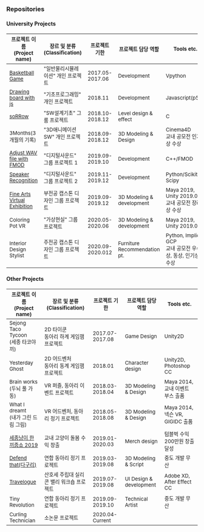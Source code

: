### Repositories
#### University Projects

<table>
  <thead>
    <tr>
      <th><sub>프로젝트 이름<br>(Project name)</sub></th><th><sub>장르 및 분류(Classification)</sub></th>
      <th><sub>프로젝트 기한</sub></th><th><sub>프로젝트 담당 역할</sub></th><th><sub>Tools etc.</sub></th>
    </tr>
  </thead>
   <tr>
      <td><sub><a href = "https://github.com/SejongUni-Lecture/General_Physics_and_Simulation" target="_blank">Basketball Game</a></sub></td>
      <td><sub>"일반물리시뮬레이션" 개인 프로젝트</sub></td>
      <td><sub> 2017.05-2017.06 </sub></td><td><sub>Development</sub></td><td><sub>Vpython</sub></td>
   </tr>
   
   <tr>
      <td><sub><a href = "https://github.com/SejongUni-Lecture/Programming_basics" target="_blank">Drawing board with js</a></sub></td>
      <td><sub>"기초프로그래밍" 개인 프로젝트</sub></td>
      <td><sub>2018.11</sub></td><td><sub>Development</sub></td><td><sub>Javascript(p5js)</sub></td>
   </tr>
   <tr>
      <td><sub><a href = "https://github.com/SejongUni-Lecture/SW_Basic_Design" target="_blank">soRRow</a></sub></td>
      <td><sub>"SW설계기초" 그룸 프로젝트</sub></td>
      <td><sub>2018.10-2018.12</sub></td><td><sub>Level design & effect</sub></td><td><sub>C</sub></td>
   </tr> 
   <tr>
      <td><sub>3Months(3개월의 기록)</sub></td>
      <td><sub>"3D애니메이션SW" 개인 프로젝트</sub></td>
      <td><sub>2018.09-2018.12</sub></td><td><sub>3D Modeling & Design</sub></td><td><sub>Cinema4D<br>교내 공모전 인기상 수상</sub></td>
   </tr>
   <tr>
      <td><sub><a href = "https://github.com/SejongUni-Lecture/Digital_Sound_module1" target="_blank">Adjust WAV file with FMOD</a></sub></td>
      <td><sub>"디지털사운드" 그룹 프로젝트 1</sub></td>
      <td><sub>2019.09-2019.10</sub></td><td><sub>Development</sub></td><td><sub>C++/FMOD</sub></td>
   </tr>
   <tr>
      <td><sub><a href = "https://github.com/SejongUni-Lecture/Digital_Sound_module2" target="_blank">Speaker Recognition</a></sub></td>
      <td><sub> "디지털사운드" 그룹 프로젝트 2</sub></td>
      <td><sub>2019.11-2019.12</sub></td><td><sub>Development</sub></td><td><sub>Python/Scikit, Scipy</sub></td>
   </tr>
   <tr>
      <td><sub><a href = "https://github.com/SejongUni-Lecture/Fine-Art-Virtual-Exhibition" target="_blank">Fine Arts Virtual Exhibition</a></sub></td>
      <td><sub>부전공 캡스톤 디자인 그룹 프로젝트</sub></td>
      <td><sub>2019.09-2019.12</sub></td><td><sub>3D Modeling & development</sub></td><td><sub>Maya 2019, Unity 2019.02<br>교내 공모전 장려상 수상 </sub></td>
   </tr>
    <tr>
      <td><sub> Coloring Pot VR </sub></td>
      <td><sub>"가상현실" 그룹 프로젝트</sub></td>
      <td><sub>2020.05-2020.06</sub></td><td><sub>3D Modeling & development</sub></td><td><sub>Maya 2019, Unity 2019.02 </sub></td>
   </tr>
   <tr>
      <td><sub> Interior Design Stylist </sub></td>
      <td><sub> 주전공 캡스톤 디자인 그룹 프로젝트</sub></td>
      <td><sub>2020.09-2020.012</sub></td><td><sub>Furniture Recommendation pt.</sub></td><td><sub>Python, Implicit, GCP<br>교내 공모전 우수상, 동상, 인기상 수상 </sub></td>
   </tr>
  </tbody>
</table>

#### Other Projects

<table>
  <thead>
    <tr>
      <th><sub>프로젝트 이름<br>(Project name)</sub></th><th><sub>장르 및 분류(Classification)</sub></th>
      <th><sub>프로젝트 기한</sub></th><th><sub>프로젝트 담당 역할</sub></th><th><sub>Tools etc.</sub></th>
    </tr>
  </thead>
 <tr>
      <td><sub>Sejong Taco Tycoon<br>(세종 타코야끼)</sub></td>
      <td><sub>2D 타이쿤<br>동아리 하계 게임잼 프로젝트</sub></td>
      <td><sub> 2017.07-2017.08 </sub></td><td><sub>Game Design</sub></td><td><sub>Unity2D</sub></td>
   </tr>
   <tr>
      <td><sub>Yesterday Ghost</sub></td>
      <td><sub>2D 어드벤처<br>동아리 동계 게임잼 프로젝트</sub></td>
      <td><sub>2018.01</sub></td><td><sub>Character design</sub></td><td><sub>Unity2D, Photoshop CC</sub></td>
   </tr>
   <tr>
      <td><sub>Brain works<br>(두뇌 풀 가동)</sub></td>
      <td><sub>VR 퍼즐, 동아리 이벤트 프로젝트</sub></td>
      <td><sub>2018.03-2018.04</sub></td><td><sub>3D Modeling & Design</sub></td><td><sub>Maya 2014, 교내 이벤트 부스 출품</sub></td>
   </tr>
   <tr>
      <td><sub>What I dreamt<br>(내가 그린 드림 그림)</sub></td>
      <td><sub>VR 어드벤처, 동아리 정기 프로젝트</sub></td>
      <td><sub>2018.05-2018.08</sub></td><td><sub>3D Modeling & Design</sub></td><td><sub>Maya 2014, 넥슨 VR, GIGIDC 출품</sub></td>
   </tr>
   <tr>
      <td><sub><a href = "https://www.tumblbug.com/sejongmeow" target="_blank">세종냥이 한끼줍쇼 2019</a></sub></td>
      <td><sub>교내 고양이 돌봄 수익 창출</sub></td>
      <td><sub>2019.01-2020.03</sub></td><td><sub>Merch design</sub></td><td><sub>텀블벅 수익 200만원 창출 달성</sub></td>
   </tr>
   <tr>
      <td><sub><a href = "https://github.com/songhyunji/Daguri_Bridge" target="_blank">Defend that(다구리)</a></sub></td>
      <td><sub>연합 동아리 정기 프로젝트</sub></td>
      <td><sub>2019.03-2019.08</sub></td><td><sub>3D Modeling & Script</sub></td><td><sub>중도 개발 무산</sub></td>
   </tr>
   <tr>
      <td><sub><a href = "https://github.com/sjsu-project/Emotional-Approach" target="_blank">Travelogue</a></sub></td>
      <td><sub>산호세 주립대 실리콘 밸리 워크숍 프로젝트</sub></td>
      <td><sub>2019.07-2019.08</sub></td><td><sub>UI Design & development</sub></td><td><sub>Adobe XD, After Effect CC</sub></td>
   </tr>
   <tr>
      <td><sub>Tiny Revolution</sub></td>
      <td><sub>연합 동아리 정기 프로젝트</sub></td>
      <td><sub>2019.09-2019.10</sub></td><td><sub>Technical Artist</sub></td><td><sub>중도 개발 무산</sub></td>
   </tr>
  <tr>
      <td><sub>Curling Technician</sub></td>
      <td><sub>소논문 프로젝트</sub></td>
      <td><sub>2020.04-Current</sub></td><td><sub></sub></td><td><sub></sub></td>
   </tr>
</table>
